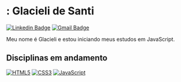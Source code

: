 # : Glacieli de Santi 

[![Linkedin Badge](https://img.shields.io/badge/-LinkedIn-blue?style=flat-square&logo=Linkedin&logoColor=white&link=https://www.linkedin.com/in/maria-glacieli-de-santi-da-costa/)](https://www.linkedin.com/in/https://www.linkedin.com/in/maria-glacieli-de-santi-da-costa/) [![Gmail Badge](https://img.shields.io/badge/-Gmail-c14438?style=flat-square&logo=Gmail&logoColor=white&link=mailto:glacielims@gmail.com)](mailto:glacielims@gmail.com)

  Meu nome é Glacieli e estou iniciando meus estudos em JavaScript.

## Disciplinas em andamento
[![HTML5](https://img.shields.io/badge/-HTML5-E34F26?style=flat-square&logo=html5&logoColor=white&link=https://github.com/Glacieli/)](https://github.com/Glacieli/)
[![CSS3](https://img.shields.io/badge/-CSS3-1572B6?style=flat-square&logo=css3&link=https://github.com/Glacieli/)](https://github.com/Glacieli/)
[![JavaScript](https://img.shields.io/badge/-JavaScript-black?style=flat-square&logo=javascript&link=https://github.com/Glacieli/)](https://github.com/Glacieli/)
